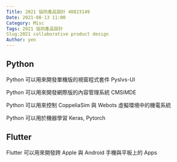 ```yaml
---
Title: 2021 協同產品設計 40823149
Date: 2021-08-13 11:00
Category: Misc
Tags: 2021 協同產品設計
Slug:2021 collaborative product design
Author: yen
---
```


<!-- PELICAN_END_SUMMARY -->

Python
----
Python 可以用來開發單機版的視窗程式套件 Pyslvs-UI

Python 可以用來開發網際版的內容管理系統 CMSiMDE

Python 可以用來控制 CoppeliaSim 與 Webots 虛擬環境中的機電系統

Python 可以用於機器學習 Keras, Pytorch


Flutter
----

Flutter 可以用來開發跨 Apple 與 Android 手機與平板上的 Apps
